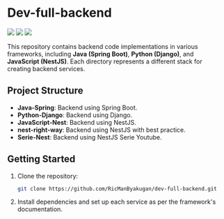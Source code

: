 
# Dev-full-backend
<p align="left">
<img src="https://img.shields.io/badge/Java-ED8B00?style=for-the-badge&logo=openjdk&logoColor=white"/>
<img src="https://img.shields.io/badge/Python-3776AB?style=for-the-badge&logo=python&logoColor=white"/>
<img src="https://img.shields.io/badge/JavaScript-F7DF1E?style=for-the-badge&logo=javascript&logoColor=black"/>
</p>

This repository contains backend code implementations in various frameworks, including **Java (Spring Boot)**, **Python (Django)**, and **JavaScript (NestJS)**. Each directory represents a different stack for creating backend services.


## Project Structure

- **Java-Spring**: Backend using Spring Boot.
- **Python-Django**: Backend using Django.
- **JavaScript-Nest**: Backend using NestJS.
- **nest-right-way**: Backend using NestJS with best practice.
- **Serie-Nest**: Backend using NestJS Serie Youtube.

## Getting Started

1. Clone the repository:
   ```bash
   git clone https://github.com/RicManByakugan/dev-full-backend.git
   ```

2. Install dependencies and set up each service as per the framework's documentation.